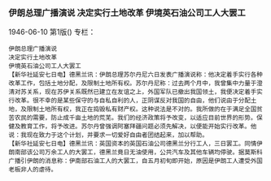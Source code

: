 ### 伊朗总理广播演说  决定实行土地改革  伊境英石油公司工人大罢工

1946-06-10
第1版()
专栏：

    伊朗总理广播演说
    决定实行土地改革
    伊境英石油公司工人大罢工
    【新华社延安七日电】德黑兰讯：伊朗总理苏尔丹尼六日发表广播演说称：他决定着手实行各种改革工作，包括土地分配，及限制土地所有权。苏尔丹尼称：过去两个月中，我曾集中力量于澄清对苏关系，现在苏伊关系既然已建立在友谊之上，外国军队已撤出我国领土，我便决定着手实行改革。很不幸的是某些保守的与自私自利的人，正阴谋反对我国的自由，他们说由于分配土地，及限制土地所有权，我正在捣毁私有财产权。这种说法是不对的。我所做的在于满足全国贫苦农民的需要，防止成千亩土地的荒芜。我们的经济政策将予改变，以适应目前世界的形势。保健及教育工作，将予改进。苏尔丹曾强调阿塞拜疆问题必须先解决，以便能开始实行改革。他说：我现在致力于这个计划，并要求一切爱好自由者团结起来，加以帮助。
    【新华社延安七日电】德黑兰讯：英国资本的英国石油公司德黑兰分行工人，三日罢工。同情伊朗南部该公司万余工人的大罢工，德黑兰竟日无油使用，公共汽车及其他车辆均停驶。据莫斯科广播引伊朗的消息称：伊南部石油工人的大罢工，自五月初旬即开始，原因是伊朗工人遭受外国老板非人的虐待。
